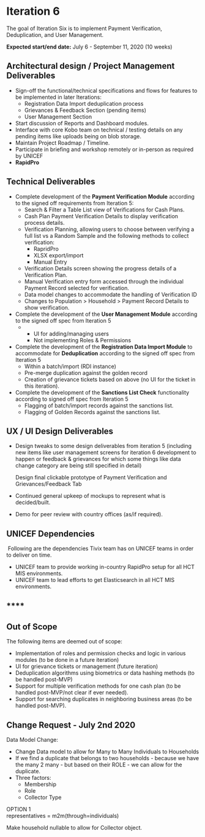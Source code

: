 # Iteration 6

The goal of Iteration Six is to implement Payment Verification, Deduplication, and User Management.

**Expected start/end date:** July 6 - September 11, 2020 \(10 weeks\)

## **Architectural design / Project Management Deliverables**

* Sign-off the functional/technical specifications and flows for features to be implemented in later Iterations:
  * Registration Data Import deduplication process
  * Grievances & Feedback Section \(pending items\)
  * User Management Section
* Start discussion of Reports and Dashboard modules.
* Interface with core Kobo team on technical / testing details on any pending items like uploads being on blob storage.
* Maintain Project Roadmap / Timeline.
* Participate in briefing and workshop remotely or in-person as required by UNICEF
* **RapidPro**

## **Technical Deliverables**

* Complete development of the **Payment Verification Module** according to the signed off requirements from Iteration 5:
  * Search & Filter a Table List view of Verifications for Cash Plans.
  * Cash Plan Payment Verification Details to display verification process details.
  * Verification Planning, allowing users to choose between verifying a full list vs a Random Sample and the following methods to collect verification:
    * RapridPro
    * XLSX export/import
    * Manual Entry
  * Verification Details screen showing the progress details of a Verification Plan.
  * Manual Verification entry form accessed through the individual Payment Record selected for verification.
  * Data model changes to accommodate the handling of Verification ID
  * Changes to Population &gt; Household &gt; Payment Record Details to show verification.
* Complete the development of the **User Management Module** according to the signed off spec from Iteration 5
  * * UI for adding/managing users
    * Not implementing Roles & Permissions
* Complete the development of the **Registration Data Import Module** to accommodate for **Deduplication** according to the signed off spec from Iteration 5
  * Within a batch/import \(RDI instance\)
  * Pre-merge duplication against the golden record
  * Creation of grievance tickets based on above \(no UI for the ticket in this iteration\).
* Complete the development of the **Sanctions List Check** functionality according to signed off spec from Iteration 5
  * Flagging of batch/import records against the sanctions list.
  * Flagging of Golden Records against the sanctions list.

## **UX / UI Design Deliverables**

* Design tweaks to some design deliverables from iteration 5 \(including new items like user management screens for iteration 6 development to happen or feedback & grievances for which some things like data change category are being still specified in detail\)

  Design final clickable prototype of Payment Verification and Grievances/Feedback Tab

* Continued general upkeep of mockups to represent what is decided/built.
* Demo for peer review with country offices \(as/if required\).

## **UNICEF Dependencies**

‌ Following are the dependencies Tivix team has on UNICEF teams in order to deliver on time.

* UNICEF team to provide working in-country RapidPro setup for all HCT MIS environments.
* UNICEF team to lead efforts to get Elasticsearch in all HCT MIS environments.

## \*\*\*\*

## **Out of Scope**

The following items are deemed out of scope:

* Implementation of roles and permission checks and logic in various modules \(to be done in a future iteration\)
* UI for grievance tickets or management \(future iteration\)
* Deduplication algorithms using biometrics or data hashing methods \(to be handled post-MVP\)
* Support for multiple verification methods for one cash plan \(to be handled post-MVP/not clear if ever needed\).
* Support for searching duplicates in neighboring business areas \(to be handled post-MVP\).

## Change Request - July 2nd 2020

Data Model Change:

* Change Data model to allow for Many to Many Individuals to Households
* If we find a duplicate that belongs to two households - because we have the many 2 many - but based on their ROLE - we can allow for the duplicate.
* Three factors:
  * Membership
  * Role
  * Collector Type

OPTION 1  
representatives = m2m\(through=individuals\)

Make household nullable to allow for Collector object.








